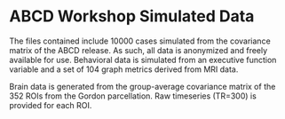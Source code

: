 <!-- README.md is generated from README.Rmd. Please edit that file -->

# ABCD Workshop Simulated Data

The files contained include 10000 cases simulated from the covariance
matrix of the ABCD release. As such, all data is anonymized and freely
available for use. Behavioral data is simulated from an executive
function variable and a set of 104 graph metrics derived from MRI data.

Brain data is generated from the group-average covariance matrix of the
352 ROIs from the Gordon parcellation. Raw timeseries (TR=300) is
provided for each ROI.
